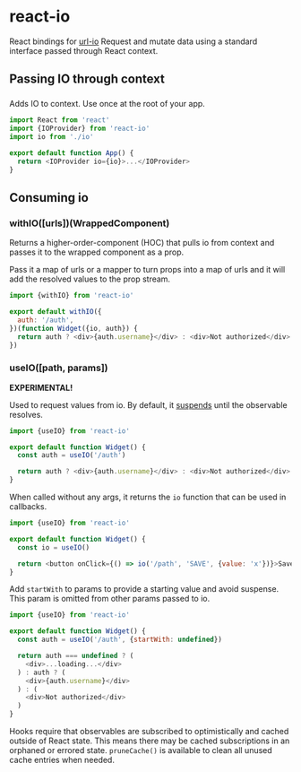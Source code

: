 # react-io

React bindings for [url-io](https://github.com/liamcmitchell/url-io)
Request and mutate data using a standard interface passed through React context.

## Passing IO through context

### <IOProvider />

Adds IO to context. Use once at the root of your app.

```javascript
import React from 'react'
import {IOProvider} from 'react-io'
import io from './io'

export default function App() {
  return <IOProvider io={io}>...</IOProvider>
}
```

## Consuming io

### withIO([urls])(WrappedComponent)

Returns a higher-order-component (HOC) that pulls io from context and passes it to the wrapped component as a prop.

Pass it a map of urls or a mapper to turn props into a map of urls and it will add the resolved values to the prop stream.

```javascript
import {withIO} from 'react-io'

export default withIO({
  auth: '/auth',
})(function Widget({io, auth}) {
  return auth ? <div>{auth.username}</div> : <div>Not authorized</div>
})
```

### useIO([path, params])

**EXPERIMENTAL!**

Used to request values from io. By default, it [suspends](https://reactjs.org/docs/concurrent-mode-suspense.html) until the observable resolves.

```javascript
import {useIO} from 'react-io'

export default function Widget() {
  const auth = useIO('/auth')

  return auth ? <div>{auth.username}</div> : <div>Not authorized</div>
}
```

When called without any args, it returns the `io` function that can be used in callbacks.

```javascript
import {useIO} from 'react-io'

export default function Widget() {
  const io = useIO()

  return <button onClick={() => io('/path', 'SAVE', {value: 'x'})}>Save</button>
}
```

Add `startWith` to params to provide a starting value and avoid suspense. This param is omitted from other params passed to io.

```javascript
import {useIO} from 'react-io'

export default function Widget() {
  const auth = useIO('/auth', {startWith: undefined})

  return auth === undefined ? (
    <div>...loading...</div>
  ) : auth ? (
    <div>{auth.username}</div>
  ) : (
    <div>Not authorized</div>
  )
}
```

Hooks require that observables are subscribed to optimistically and cached outside of React state. This means there may be cached subscriptions in an orphaned or errored state. `pruneCache()` is available to clean all unused cache entries when needed.
